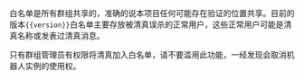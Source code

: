 白名单是所有群组共享的，准确的说本项目任何可能存在验证的位置共享。目前的版本`{{version}}`白名单主要存放被清真误杀的正常用户，这些正常用户可能是清真名称或发表过清真消息。

只有群组管理员有权限将清真加入白名单，请不要滥用此功能，一经发现会取消机器人实例的使用权。

